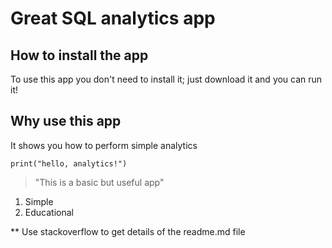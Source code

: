 # Great SQL analytics app

## How to install the app

To use this app you don't need to install it; just download it and you can run it!

## Why use this app

It shows you how to perform simple analytics

```
print("hello, analytics!")

```

> "This is a basic but useful app"

1. Simple
2. Educational

** Use stackoverflow to get details of the readme.md file
